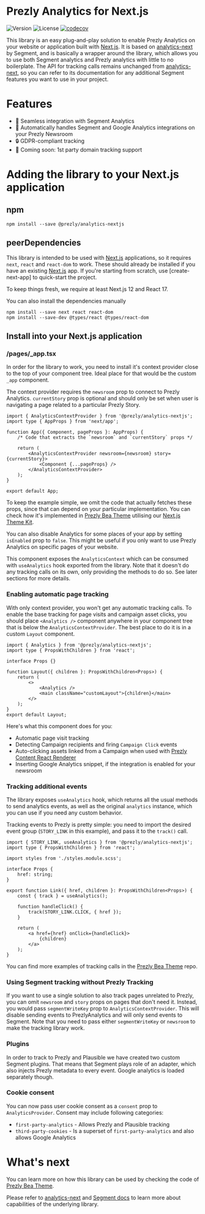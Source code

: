 # Prezly Analytics for Next.js

![Version](https://img.shields.io/npm/v/@prezly/analytics-nextjs)
![License](https://img.shields.io/npm/l/@prezly/analytics-nextjs)
[![codecov](https://codecov.io/gh/prezly/analytics/branch/main/graph/badge.svg?token=C6E6D5588L)](https://codecov.io/gh/prezly/analytics)

This library is an easy plug-and-play solution to enable Prezly Analytics on your website or application built with [Next.js]. It is based on [analytics-next] by Segment, and is basically a wrapper around the library, which allows you to use both Segment analytics and Prezly analytics with little to no boilerplate. The API for tracking calls remains unchanged from [analytics-next], so you can refer to its documentation for any additional Segment features you want to use in your project.

# Features

- 🔁 Seamless integration with Segment Analytics
- 🤖 Automatically handles Segment and Google Analytics integrations on your Prezly Newsroom
- 🔒 GDPR-compliant tracking
- 🚀 Coming soon: 1st party domain tracking support

# Adding the library to your Next.js application

## npm

```Shell
npm install --save @prezly/analytics-nextjs
```

## peerDependencies

This library is intended to be used with [Next.js] applications, so it requires `next`, `react` and `react-dom` to work. These should already be installed if you have an existing [Next.js] app.
If you're starting from scratch, use [create-next-app] to quick-start the project.

To keep things fresh, we require at least Next.js 12 and React 17.

You can also install the dependencies manually

```Shell
npm install --save next react react-dom
npm install --save-dev @types/react @types/react-dom
```

## Install into your Next.js application

### /pages/\_app.tsx

In order for the library to work, you need to install it's context provider close to the top of your component tree. Ideal place for that would be the custom `_app` component.

The context provider requires the `newsroom` prop to connect to Prezly Analytics. `currentStory` prop is optional and should only be set when user is navigating a page related to a particular Prezly Story.

```tsx
import { AnalyticsContextProvider } from '@prezly/analytics-nextjs';
import type { AppProps } from 'next/app';

function App({ Component, pageProps }: AppProps) {
    /* Code that extracts the `newsroom` and `currentStory` props */

    return (
        <AnalyticsContextProvider newsroom={newsroom} story={currentStory}>
            <Component {...pageProps} />
        </AnalyticsContextProvider>
    );
}

export default App;
```

To keep the example simple, we omit the code that actually fetches these props, since that can depend on your particular implementation. You can check how it's implemented in [Prezly Bea Theme](https://github.com/prezly/theme-nextjs-bea/blob/f6f04515314bd2297cd7b1303f33bd24c564e182/pages/_app.tsx#L15) utilising our [Next.js Theme Kit](https://github.com/prezly/theme-kit-nextjs).

You can also disable Analytics for some places of your app by setting `isEnabled` prop to `false`. This might be useful if you only want to use Prezly Analytics on specific pages of your website.

This component exposes the `AnalyticsContext` which can be consumed with `useAnalytics` hook exported from the library. Note that it doesn't do any tracking calls on its own, only providing the methods to do so. See later sections for more details.

### Enabling automatic page tracking

With only context provider, you won't get any automatic tracking calls. To enable the base tracking for page visits and campaign asset clicks, you should place `<Analytics />` component anywhere in your component tree that is below the `AnalyticsContextProvider`. The best place to do it is in a custom `Layout` component.

```tsx
import { Analytics } from '@prezly/analytics-nextjs';
import type { PropsWithChildren } from 'react';

interface Props {}

function Layout({ children }: PropsWithChildren<Props>) {
    return (
        <>
            <Analytics />
            <main className="customLayout">{children}</main>
        </>
    );
}
export default Layout;
```

Here's what this component does for you:

- Automatic page visit tracking
- Detecting Campaign recipients and firing `Campaign Click` events
- Auto-clicking assets linked from a Campaign when used with [Prezly Content React Renderer]
- Inserting Google Analytics snippet, if the integration is enabled for your newsroom

### Tracking additional events

The library exposes `useAnalytics` hook, which returns all the usual methods to send analytics events, as well as the original `analytics` instance, which you can use if you need any custom behavior.

Tracking events to Prezly is pretty simple: you need to import the desired event group (`STORY_LINK` in this example), and pass it to the `track()` call.

```tsx
import { STORY_LINK, useAnalytics } from '@prezly/analytics-nextjs';
import type { PropsWithChildren } from 'react';

import styles from './styles.module.scss';

interface Props {
    href: string;
}

export function Link({ href, children }: PropsWithChildren<Props>) {
    const { track } = useAnalytics();

    function handleClick() {
        track(STORY_LINK.CLICK, { href });
    }

    return (
        <a href={href} onClick={handleClick}>
            {children}
        </a>
    );
}
```

You can find more examples of tracking calls in the [Prezly Bea Theme] repo.

### Using Segment tracking without Prezly Tracking

If you want to use a single solution to also track pages unrelated to Prezly, you can omit `newsroom` and `story` props on pages that don't need it.
Instead, you would pass `segmentWriteKey` prop to `AnalyticsContextProvider`. This will disable sending events to PrezlyAnalytics and will only send events to Segment.
Note that you need to pass either `segmentWriteKey` or `newsroom` to make the tracking library work.

### Plugins

In order to track to Prezly and Plausible we have created two custom Segment plugins. That means that Segment plays role of an adapter, which also injects Prezly metadata to every event. Google analytics is loaded separately though.

### Cookie consent

You can now pass user cookie consent as a `consent` prop to `AnalyticsProvider`. Consent may include following categories:

- `first-party-analytics` - Allows Prezly and Plausible tracking
- `third-party-cookies` - Is a superset of `first-party-analytics` and also allows Google Analytics

# What's next

You can learn more on how this library can be used by checking the code of [Prezly Bea Theme].

Please refer to [analytics-next] and [Segment docs](https://segment.com/docs/connections/sources/catalog/libraries/website/javascript/) to learn more about capabilities of the underlying library.

[analytics-next]: https://github.com/segmentio/analytics-next
[Next.js]: https://nextjs.org
[Prezly Bea Theme]: https://github.com/prezly/theme-nextjs-bea
[Prezly Content React Renderer]: https://www.npmjs.com/package/@prezly/content-renderer-react-js
